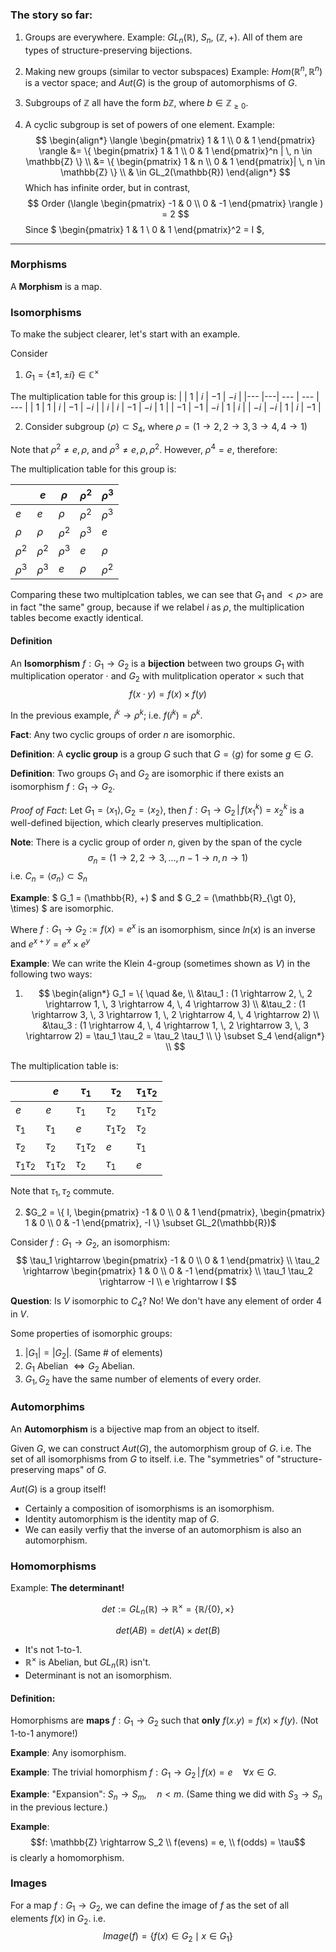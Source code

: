 ### The story so far:
1. Groups are everywhere.
    Example: $GL_n(\mathbb{R})$, $S_n$, $(\mathbb{Z}, +)$.
    All of them are types of structure-preserving bijections.

2. Making new groups (similar to vector subspaces)
    Example: $Hom(\mathbb{R}^n, \mathbb{R}^n)$ is a vector space; and $Aut(G)$ is the group of automorphisms of $G$.

3. Subgroups of $\mathbb{Z}$ all have the form $b\mathbb{Z}$, where $b \in \mathbb{Z}_{\geq 0}$.

4. A cyclic subgroup is set of powers of one element.
    Example: 
    $$
    \begin{align*}
    \langle \begin{pmatrix} 1 & 1 \\ 0 & 1 \end{pmatrix} \rangle &= \{ \begin{pmatrix} 1 & 1 \\ 0 & 1 \end{pmatrix}^n | \, n \in \mathbb{Z} \} \\
    &= \{ \begin{pmatrix} 1 & n \\ 0 & 1 \end{pmatrix}| \, n \in \mathbb{Z} \} \\
    & \in GL_2(\mathbb{R})
    \end{align*}
    $$
    Which has infinite order, but in contrast,
    $$
    Order (\langle \begin{pmatrix} -1 & 0 \\ 0 & -1 \end{pmatrix} \rangle ) = 2
    $$
    Since $ \begin{pmatrix} 1 & 1 \\ 0 & 1 \end{pmatrix}^2 = I
    $,

<hr/>

### Morphisms
A **Morphism** is a map.


### Isomorphisms
To make the subject clearer, let's start with an example.

Consider
1. $G_1 = \{ \pm 1, \pm i \} \in \mathbb{C}^\times$

The multiplication table for this group is:
|      | $1$ | $i$ | $-1$ | $-i$ |
|---   |---| --- | --- | --- |
| $1$  | $1$ | $i$ | $-1$ | $-i$ |
| $i$  | $i$ | $-1$ | $-i$ | $1$ |
| $-1$ | $-1$ | $-i$ | $1$ | $i$ |
| $-i$ | $-i$ | $1$ | $i$ | $-1$ |


2. Consider subgroup $\langle \rho \rangle \subset S_4$, where $\rho = (1 \rightarrow 2, \, 2 \rightarrow 3, \, 3\rightarrow 4, \, 4 \rightarrow 1)$

Note that $\rho^2 \neq e, \rho$, and $\rho^3 \neq e, \rho, \rho^2$.
However, $\rho^4 = e$, therefore:

The multiplication table for this group is:

|          | $e$ | $\rho$ | $\rho^2$ | $\rho^3$ |
|---       |---| --- | --- | --- |
| $e$        | $e$ | $\rho$ | $\rho^2$ | $\rho^3$ |
| $\rho$   | $\rho$ | $\rho^2$ | $\rho^3$ | $e$ |
| $\rho^2$ | $\rho^2$ | $\rho^3$ | $e$ | $\rho$ |
| $\rho^3$ | $\rho^3$ | $e$ | $\rho$ | $\rho^2$ |

Comparing these two multiplcation tables, we can see that $G_1$ and $<\rho>$ are in fact "the same" group, because if we relabel $i$ as $\rho$, the multiplication tables become exactly identical.

#### Definition
An **Isomorphism** $f: G_1 \rightarrow G_2$ is a **bijection** between two groups $G_1$ with multiplication operator $\cdot$ and $G_2$ with mulitplication operator $\times$ such that 
$$f(x \cdot y) = f(x) \times f(y)$$ 

In the previous example, $i^k \rightarrow \rho^k$; i.e. $f(i^k) = \rho^k$.

**Fact**: Any two cyclic groups of order $n$ are isomorphic.

**Definition**: A **cyclic group** is a group $G$ such that $G = \langle g \rangle$ for some $g \in G$.

**Definition**: Two groups $G_1$ and $G_2$ are isomorphic if there exists an isomorphism $f: G_1 \rightarrow G_2$.

_Proof of Fact_:
Let $G_1 = \langle x_1 \rangle, G_2 = \langle x_2 \rangle$, then
$f: G_1 \rightarrow G_2 \, | \, f(x_1^k) = x_2^k$ is a well-defined bijection, which clearly preserves multiplication.

**Note**: There is a cyclic group of order $n$, given by the span of the cycle
$$
\sigma_n = (1 \rightarrow 2, 2 \rightarrow 3, ..., n-1 \rightarrow n, n \rightarrow 1)
$$
i.e. $C_n = \langle \sigma_n \rangle \subset S_n$

**Example**:
$ G_1 = (\mathbb{R}, +) $ and $ G_2 = (\mathbb{R}_{\gt 0}, \times) $ are isomorphic.

Where $f: G_1 \rightarrow G_2 := f(x) =e^x$ is an isomorphism, since $ln(x)$ is an inverse and $e^{x+y} = e^x \times e^y$

**Example**:
We can write the Klein 4-group (sometimes shown as $V$) in the following two ways:

1. $$
\begin{align*}
G_1 = \{ \quad
&e, \\ 
&\tau_1 : (1 \rightarrow 2, \, 2 \rightarrow 1, \, 3 \rightarrow 4, \, 4 \rightarrow 3) \\ 
&\tau_2 : (1 \rightarrow 3, \, 3 \rightarrow 1, \, 2 \rightarrow 4, \, 4 \rightarrow 2) \\ 
&\tau_3 : (1 \rightarrow 4, \, 4 \rightarrow 1, \, 2 \rightarrow 3, \, 3 \rightarrow 2) = \tau_1 \tau_2 = \tau_2 \tau_1 \\ 
\} \subset S_4
\end{align*} \\
$$

The multiplication table is:

|                 | $e$             | $\tau_1$        | $\tau_2$        | $\tau_1 \tau_2$ |
|---              |---              | ---             | ---             | --- |
| $e$             | $e$             | $\tau_1$        | $\tau_2$        | $\tau_1 \tau_2$ |
| $\tau_1$        | $\tau_1$        | $e$             | $\tau_1 \tau_2$ | $\tau_2$ |
| $\tau_2$        | $\tau_2$        | $\tau_1 \tau_2$ | $e$             | $\tau_1$ |
| $\tau_1 \tau_2$ | $\tau_1 \tau_2$ | $\tau_2$        | $\tau_1$        | $e$ |

Note that $\tau_1, \tau_2$ commute.

2. $G_2 = \{ I, \begin{pmatrix} -1 & 0 \\ 0 & 1 \end{pmatrix}, \begin{pmatrix} 1 & 0 \\ 0 & -1 \end{pmatrix}, -I \} \subset GL_2(\mathbb{R})$

Consider $f: G_1 \rightarrow G_2$, an isomorphism:
$$
\tau_1 \rightarrow \begin{pmatrix} -1 & 0 \\ 0 & 1 \end{pmatrix} \\
\tau_2 \rightarrow \begin{pmatrix} 1 & 0 \\ 0 & -1 \end{pmatrix} \\
\tau_1 \tau_2 \rightarrow -I \\
e \rightarrow I
$$

**Question**: Is $V$ isomorphic to $C_4$?
No! We don't have any element of order $4$ in $V$.

Some properties of isomorphic groups:

1. $|G_1| = |G_2|$. (Same # of elements)
2. $G_1$ Abelian $\iff G_2$ Abelian.
3. $G_1, G_2$ have the same number of elements of every order.

### Automorphims
An **Automorphism** is a bijective map from an object to itself.

Given $G$, we can construct $Aut(G)$, the automorphism group of $G$.
i.e. The set of all isomorphisms from $G$ to itself.
i.e. The "symmetries" of "structure-preserving maps" of $G$.

$Aut(G)$ is a group itself!

- Certainly a composition of isomorphisms is an isomorphism.
- Identity automorphism is the identity map of $G$.
- We can easily verfiy that the inverse of an automorphism is also an automorphism.

### Homomorphisms

Example: **The determinant!**

$$det:= GL_n(\mathbb{R}) \rightarrow \mathbb{R}^{\times} = \{ \mathbb{R} / \{0\}, \times \}$$

$$
det(AB) = det(A) \times det(B)
$$
- It's not 1-to-1.
- $\mathbb{R}^{\times}$ is Abelian, but $GL_n(\mathbb{R})$ isn't.
- Determinant is not an isomorphism.

#### Definition:
Homorphisms are **maps** $f: G_1 \rightarrow G_2$ such that **only** $f(x.y) = f(x) \times f(y)$.
(Not 1-to-1 anymore!)

**Example**: Any isomorphism.

**Example**: The trivial homorphism $f: G_1 \rightarrow G_2 \, | \, f(x) = e \quad \forall x \in G$.

**Example**: "Expansion":  $S_n \rightarrow S_m, \quad n < m$.
(Same thing we did with $S_3 \rightarrow S_n$ in the previous lecture.)

**Example**: 
$$f: \mathbb{Z} \rightarrow S_2 \\ 
f(evens) = e, \\
 f(odds) = \tau$$ is clearly a homomorphism.

### Images
For a map $f: G_1 \rightarrow G_2$, we can define the image of $f$ as the set of all elements $f(x)$ in $G_2$.
i.e. 
$$
Image(f) = \{ f(x) \in G_2 \mid x \in G_1 \}
$$
